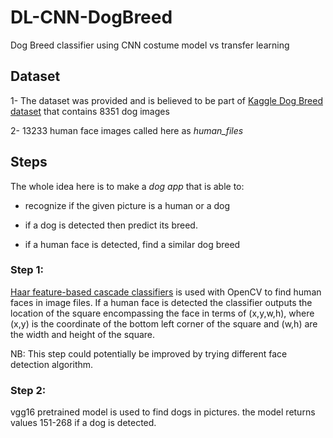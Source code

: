 # DL-CNN-DogBreed
Dog Breed classifier using CNN costume model vs transfer learning

## Dataset
1- The dataset was provided and is believed to be part of [Kaggle Dog Breed dataset](https://www.kaggle.com/c/dog-breed-identification) that contains 8351 dog images

2- 13233 human face images called here as *human_files*

## Steps
The whole idea here is to make a *dog app* that is able to:

- recognize if the given picture is a human or a dog

- if a dog is detected then predict its breed.

- if a human face is detected, find a similar dog breed

### Step 1:
[Haar feature-based cascade classifiers](http://docs.opencv.org/trunk/d7/d8b/tutorial_py_face_detection.html) is used with OpenCV to find human faces in image files.
If a human face is detected the classifier outputs the location of the square
encompassing the face in terms of (x,y,w,h), where (x,y) is the coordinate of the bottom
left corner of the square and (w,h) are the width and height of the square.

NB: This step could potentially be improved by trying different face detection algorithm.

### Step 2:
vgg16 pretrained model is used to find dogs in pictures.
the model returns values 151-268 if a dog is detected.
